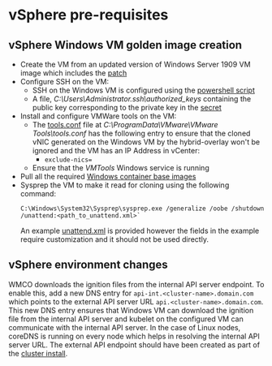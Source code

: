 # vSphere pre-requisites
## vSphere Windows VM golden image creation
* Create the VM from an updated version of Windows Server 1909 VM image which includes the [patch](https://support.microsoft.com/en-us/help/4565351/windows-10-update-kb4565351)
* Configure SSH on the VM:
  * SSH on the Windows VM is configured using the [powershell script](powershell.ps1)
  * A file, *C:\Users\Administrator\.ssh\authorized_keys* containing the public key corresponding to the private key in the [secret](https://github.com/openshift/windows-machine-config-operator#usage)
* Install and configure VMWare tools on the VM:
  * The [tools.conf](https://docs.vmware.com/en/VMware-Tools/11.1.0/com.vmware.vsphere.vmwaretools.doc/GUID-EA16729B-43C9-4DF9-B780-9B358E71B4AB.html) 
    file at *C:\ProgramData\VMware\VMware Tools\tools.conf* has the following entry to ensure that the cloned vNIC
    generated on the Windows VM by the hybrid-overlay won't be ignored and the VM has an IP Address in vCenter:
    * `exclude-nics=`
  * Ensure that the *VMTools* Windows service is running
* Pull all the required [Windows container base images](https://docs.microsoft.com/en-us/virtualization/windowscontainers/manage-containers/container-base-images)
* Sysprep the VM to make it read for cloning using the following command:
  ```
  C:\Windows\System32\Sysprep\sysprep.exe /generalize /oobe /shutdown /unattend:<path_to_unattend.xml>`
  ```
  An example [unattend.xml](unattend.xml) is provided however the fields in the example require customization and it
  should not be used directly.

## vSphere environment changes
WMCO downloads the ignition files from the internal API server endpoint. To enable this, add a new DNS entry for
`api-int.<cluster-name>.domain.com` which points to the external API server URL `api.<cluster-name>.domain.com`. 
This new DNS entry ensures that Windows VM can download the ignition file from the internal API server and kubelet
on the configured VM can communicate with the internal API server. In the case of Linux nodes, coreDNS is running
on every node which helps in resolving the internal API server URL. The external API endpoint should have been
created as part of the
[cluster install](https://docs.openshift.com/container-platform/4.5/installing/installing_vsphere/installing-vsphere-installer-provisioned.html).
